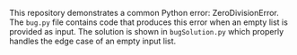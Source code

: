This repository demonstrates a common Python error: ZeroDivisionError. The `bug.py` file contains code that produces this error when an empty list is provided as input. The solution is shown in `bugSolution.py` which properly handles the edge case of an empty input list.